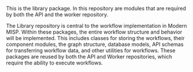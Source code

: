 
This is the library package. In this repository are modules that are required by both the API and the worker repository.

The Library repository is central to the workflow implementation in Modern MISP. Within these packages, the entire workflow structure and behavior will be implemented. This includes classes for storing the workflows, their component modules, the graph structure, database models, API schemas for transferring workflow data, and other utilities for workflows. These packages are reused by both the API and Worker repositories, which require the ability to execute workflows.
